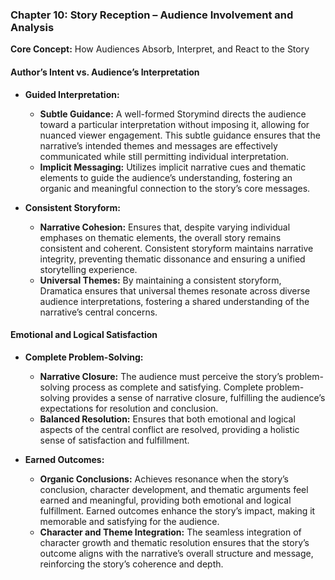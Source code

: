 ### **Chapter 10: Story Reception – Audience Involvement and Analysis**

**Core Concept:** How Audiences Absorb, Interpret, and React to the Story

#### **Author’s Intent vs. Audience’s Interpretation**

- **Guided Interpretation:**

  - **Subtle Guidance:** A well-formed Storymind directs the audience toward a particular interpretation without imposing it, allowing for nuanced viewer engagement. This subtle guidance ensures that the narrative’s intended themes and messages are effectively communicated while still permitting individual interpretation.
  - **Implicit Messaging:** Utilizes implicit narrative cues and thematic elements to guide the audience’s understanding, fostering an organic and meaningful connection to the story’s core messages.

- **Consistent Storyform:**
  - **Narrative Cohesion:** Ensures that, despite varying individual emphases on thematic elements, the overall story remains consistent and coherent. Consistent storyform maintains narrative integrity, preventing thematic dissonance and ensuring a unified storytelling experience.
  - **Universal Themes:** By maintaining a consistent storyform, Dramatica ensures that universal themes resonate across diverse audience interpretations, fostering a shared understanding of the narrative’s central concerns.

#### **Emotional and Logical Satisfaction**

- **Complete Problem-Solving:**

  - **Narrative Closure:** The audience must perceive the story’s problem-solving process as complete and satisfying. Complete problem-solving provides a sense of narrative closure, fulfilling the audience’s expectations for resolution and conclusion.
  - **Balanced Resolution:** Ensures that both emotional and logical aspects of the central conflict are resolved, providing a holistic sense of satisfaction and fulfillment.

- **Earned Outcomes:**
  - **Organic Conclusions:** Achieves resonance when the story’s conclusion, character development, and thematic arguments feel earned and meaningful, providing both emotional and logical fulfillment. Earned outcomes enhance the story’s impact, making it memorable and satisfying for the audience.
  - **Character and Theme Integration:** The seamless integration of character growth and thematic resolution ensures that the story’s outcome aligns with the narrative’s overall structure and message, reinforcing the story’s coherence and depth.
